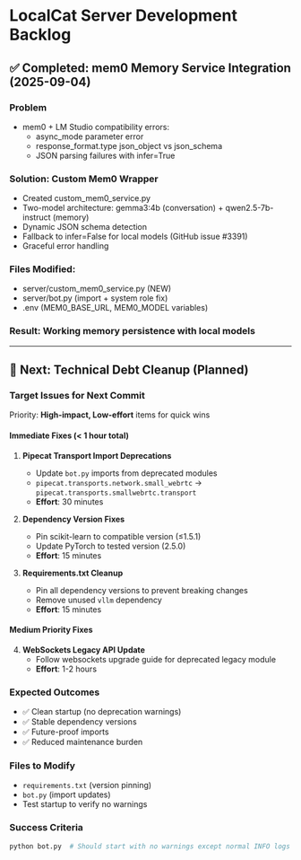 # LocalCat Server Development Backlog

## ✅ Completed: mem0 Memory Service Integration (2025-09-04)

### Problem
- mem0 + LM Studio compatibility errors:
  - async_mode parameter error
  - response_format.type json_object vs json_schema
  - JSON parsing failures with infer=True

### Solution: Custom Mem0 Wrapper
- Created custom_mem0_service.py 
- Two-model architecture: gemma3:4b (conversation) + qwen2.5-7b-instruct (memory)
- Dynamic JSON schema detection
- Fallback to infer=False for local models (GitHub issue #3391)
- Graceful error handling

### Files Modified:
- server/custom_mem0_service.py (NEW)
- server/bot.py (import + system role fix)
- .env (MEM0_BASE_URL, MEM0_MODEL variables)

### Result: Working memory persistence with local models

---

## 🔧 Next: Technical Debt Cleanup (Planned)

### Target Issues for Next Commit
Priority: **High-impact, Low-effort** items for quick wins

#### Immediate Fixes (< 1 hour total)
1. **Pipecat Transport Import Deprecations** 
   - Update `bot.py` imports from deprecated modules
   - `pipecat.transports.network.small_webrtc` → `pipecat.transports.smallwebrtc.transport`
   - **Effort**: 30 minutes

2. **Dependency Version Fixes**
   - Pin scikit-learn to compatible version (≤1.5.1) 
   - Update PyTorch to tested version (2.5.0)
   - **Effort**: 15 minutes

3. **Requirements.txt Cleanup**
   - Pin all dependency versions to prevent breaking changes
   - Remove unused `vllm` dependency
   - **Effort**: 15 minutes

#### Medium Priority Fixes
4. **WebSockets Legacy API Update**
   - Follow websockets upgrade guide for deprecated legacy module
   - **Effort**: 1-2 hours

### Expected Outcomes
- ✅ Clean startup (no deprecation warnings)
- ✅ Stable dependency versions
- ✅ Future-proof imports
- ✅ Reduced maintenance burden

### Files to Modify
- `requirements.txt` (version pinning)
- `bot.py` (import updates)
- Test startup to verify no warnings

### Success Criteria
```bash
python bot.py  # Should start with no warnings except normal INFO logs
```
